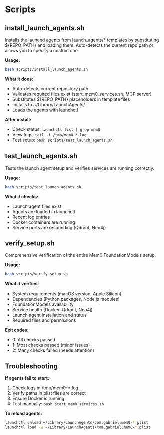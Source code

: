 # Scripts

## install_launch_agents.sh
Installs the launchd agents from launch_agents/* templates by substituting ${REPO_PATH} and loading them. Auto-detects the current repo path or allows you to specify a custom one.

**Usage:**
```bash
bash scripts/install_launch_agents.sh
```

**What it does:**
- Auto-detects current repository path
- Validates required files exist (start_mem0_services.sh, MCP server)
- Substitutes ${REPO_PATH} placeholders in template files
- Installs to ~/Library/LaunchAgents/
- Loads the agents with launchctl

**After install:**
- Check status: `launchctl list | grep mem0`
- View logs: `tail -f /tmp/mem0-*.log`
- Test setup: `bash scripts/test_launch_agents.sh`

## test_launch_agents.sh
Tests the launch agent setup and verifies services are running correctly.

**Usage:**
```bash
bash scripts/test_launch_agents.sh
```

**What it checks:**
- Launch agent files exist
- Agents are loaded in launchctl
- Recent log entries
- Docker containers are running
- Service ports are responding (Qdrant, Neo4j)

## verify_setup.sh
Comprehensive verification of the entire Mem0 FoundationModels setup.

**Usage:**
```bash
bash scripts/verify_setup.sh
```

**What it verifies:**
- System requirements (macOS version, Apple Silicon)
- Dependencies (Python packages, Node.js modules)
- FoundationModels availability
- Service health (Docker, Qdrant, Neo4j)
- Launch agent installation and status
- Required files and permissions

**Exit codes:**
- 0: All checks passed
- 1: Most checks passed (minor issues)
- 2: Many checks failed (needs attention)

## Troubleshooting

**If agents fail to start:**
1. Check logs in /tmp/mem0-*.log
2. Verify paths in plist files are correct
3. Ensure Docker is running
4. Test manually: `bash start_mem0_services.sh`

**To reload agents:**
```bash
launchctl unload ~/Library/LaunchAgents/com.gabriel.mem0-*.plist
launchctl load -w ~/Library/LaunchAgents/com.gabriel.mem0-*.plist
```
